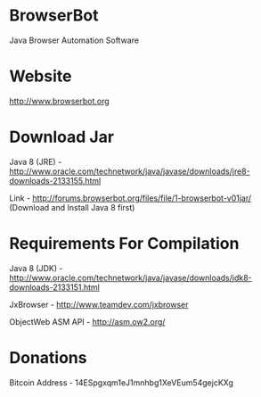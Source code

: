 BrowserBot
========

Java Browser Automation Software

Website
=======
http://www.browserbot.org

Download Jar
============
Java 8 (JRE) - http://www.oracle.com/technetwork/java/javase/downloads/jre8-downloads-2133155.html

Link - http://forums.browserbot.org/files/file/1-browserbot-v01jar/ (Download and Install Java 8 first)

Requirements For Compilation
============

Java 8 (JDK) - http://www.oracle.com/technetwork/java/javase/downloads/jdk8-downloads-2133151.html

JxBrowser - http://www.teamdev.com/jxbrowser

ObjectWeb ASM API - http://asm.ow2.org/

Donations
=========

Bitcoin Address - 14ESpgxqm1eJ1mnhbg1XeVEum54gejcKXg
